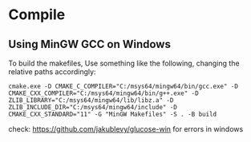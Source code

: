 # Compile

## Using MinGW GCC on Windows


To build the makefiles, Use something like the following, changing the relative paths accordingly:
```
cmake.exe -D CMAKE_C_COMPILER="C:/msys64/mingw64/bin/gcc.exe" -D CMAKE_CXX_COMPILER="C:/msys64/mingw64/bin/g++.exe" -D ZLIB_LIBRARY="C:/msys64/mingw64/lib/libz.a" -D ZLIB_INCLUDE_DIR="C:/msys64/mingw64/include" -D CMAKE_CXX_STANDARD="11" -G "MinGW Makefiles" -S . -B build
```

check:  https://github.com/jakublevy/glucose-win for errors in windows



